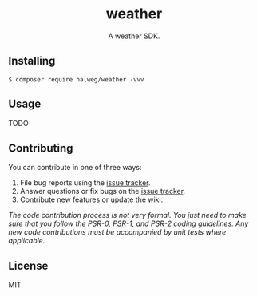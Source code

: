 <h1 align="center"> weather </h1>

<p align="center"> A weather SDK.</p>


## Installing

```shell
$ composer require halweg/weather -vvv
```

## Usage

TODO

## Contributing

You can contribute in one of three ways:

1. File bug reports using the [issue tracker](https://github.com/halweg/weather/issues).
2. Answer questions or fix bugs on the [issue tracker](https://github.com/halweg/weather/issues).
3. Contribute new features or update the wiki.

_The code contribution process is not very formal. You just need to make sure that you follow the PSR-0, PSR-1, and PSR-2 coding guidelines. Any new code contributions must be accompanied by unit tests where applicable._

## License

MIT